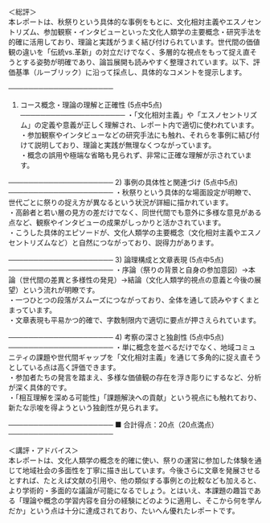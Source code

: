 ＜総評＞  
本レポートは、秋祭りという具体的な事例をもとに、文化相対主義やエスノセントリズム、参加観察・インタビューといった文化人類学の主要概念・研究手法を的確に活用しており、理論と実践がうまく結び付けられています。世代間の価値観の違いを「伝統vs.革新」の対立だけでなく、多層的な視点をもって捉え直そうとする姿勢が明確であり、論旨展開も読みやすく整理されています。以下、評価基準（ルーブリック）に沿って採点し、具体的なコメントを提示します。

─────────────────────
1) コース概念・理論の理解と正確性 (5点中5点)
─────────────────────
・「文化相対主義」や「エスノセントリズム」の定義や意義が正しく理解され、レポート内で適切に使われています。  
・参加観察やインタビューなどの研究手法にも触れ、それらを事例に結び付けて説明しており、理論と実践が無理なくつながっています。  
・概念の誤用や極端な省略も見られず、非常に正確な理解が示されています。  

─────────────────────
2) 事例の具体性と関連づけ (5点中5点)
─────────────────────
・秋祭りという具体的な場面設定が明瞭で、世代ごとに祭りの捉え方が異なるという状況が詳細に描かれています。  
・高齢者と若い層の見方の差だけでなく、同世代間でも意外に多様な意見がある点など、観察やインタビューの成果がしっかりと活かされています。  
・こうした具体的エピソードが、文化人類学の主要概念（文化相対主義やエスノセントリズムなど）と自然につながっており、説得力があります。  

─────────────────────
3) 論理構成と文章表現 (5点中5点)
─────────────────────
・序論（祭りの背景と自身の参加意図）→本論（世代間の差異と多様性の発見）→結論（文化人類学的視点の意義と今後の展望）という流れが明瞭です。  
・一つひとつの段落がスムーズにつながっており、全体を通して読みやすくまとまっています。  
・文章表現も平易かつ的確で、字数制限内で適切に要点が押さえられています。  

─────────────────────
4) 考察の深さと独創性 (5点中5点)
─────────────────────
・単に概念を並べるだけでなく、地域コミュニティの課題や世代間ギャップを「文化相対主義」を通じて多角的に捉え直そうとしている点は高く評価できます。  
・参加者たちの発言を踏まえ、多様な価値観の存在を浮き彫りにするなど、分析が深く具体的です。  
・「相互理解を深める可能性」「課題解決への貢献」という視点にも触れており、新たな示唆を得ようという独創性が見られます。  

─────────────────────
■ 合計得点：20点（20点満点）
─────────────────────

＜講評・アドバイス＞  
本レポートは、文化人類学の概念を的確に使い、祭りの運営に参加した体験を通じて地域社会の多面性を丁寧に描き出しています。今後さらに文章を発展させるとすれば、たとえば文献の引用や、他の類似する事例との比較なども加えると、より学術的・多面的な議論が可能になるでしょう。とはいえ、本課題の趣旨である「理論や概念の学習内容を自分の経験にどのように適用し、そこから何を学んだか」という点は十分に達成されており、たいへん優れたレポートです。